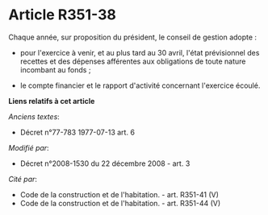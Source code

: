 # Article R351-38

Chaque année, sur proposition du président, le conseil de gestion adopte :

- pour l'exercice à venir, et au plus tard au 30 avril, l'état prévisionnel des recettes et des dépenses afférentes aux
obligations de toute nature incombant au fonds ;

- le compte financier et le rapport d'activité concernant l'exercice écoulé.

**Liens relatifs à cet article**

_Anciens textes_:

  - Décret n°77-783 1977-07-13 art. 6

_Modifié par_:

  - Décret n°2008-1530 du 22 décembre 2008 - art. 3

_Cité par_:

  - Code de la construction et de l'habitation. - art. R351-41 (V)
  - Code de la construction et de l'habitation. - art. R351-44 (V)
